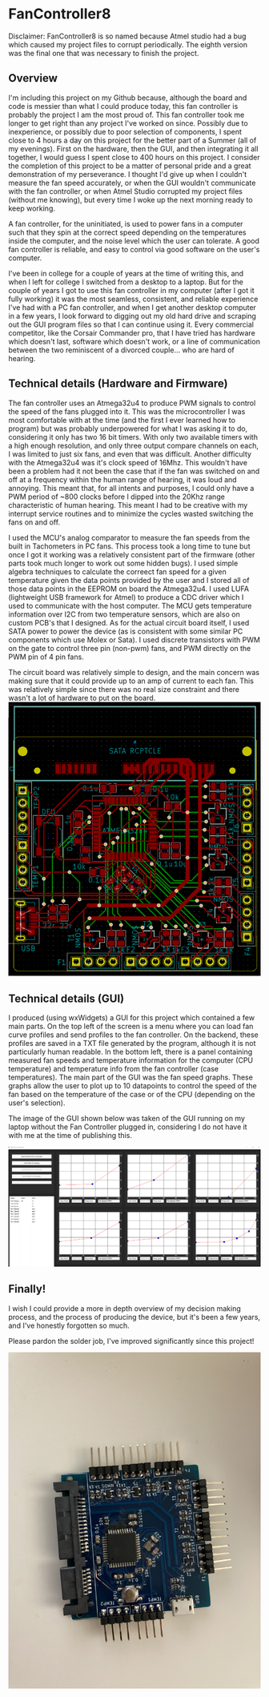 # FanController8
Disclaimer: FanController8 is so named because Atmel studio had a bug which caused my project files to corrupt periodically. The eighth version was the final one that was necessary to finish the project.

## Overview
I'm including this project on my Github because, although the board and code is messier than what I could produce today, this fan controller is probably the project I am the most proud of. This fan controller took me longer to get right than any project I've worked on since. Possibly due to inexperience, or possibly due to poor selection of components, I spent close to 4 hours a day on this project for the better part of a Summer (all of my evenings). First on the hardware, then the GUI, and then integrating it all together, I would guess I spent close to 400 hours on this project. I consider the completion of this project to be a matter of personal pride and a great demonstration of my perseverance. I thought I'd give up when I couldn't measure the fan speed accurately, or when the GUI wouldn't communicate with the fan controller, or when Atmel Studio corrupted my project files (without me knowing), but every time I woke up the next morning ready to keep working.

A fan controller, for the uninitiated, is used to power fans in a computer such that they spin at the correct speed depending on the temperatures inside the computer, and the noise level which the user can tolerate. A good fan controller is reliable, and easy to control via good software on the user's computer.

I've been in college for a couple of years at the time of writing this, and when I left for college I switched from a desktop to a laptop. But for the couple of years I got to use this fan controller in my computer (after I got it fully working) it was the most seamless, consistent, and reliable experience I've had with a PC fan controller, and when I get another desktop computer in a few years, I look forward to digging out my old hard drive and scraping out the GUI program files so that I can continue using it. Every commercial competitor, like the Corsair Commander pro, that I have tried has hardware which doesn't last, software which doesn't work, or a line of communication between the two reminiscent of a divorced couple... who are hard of hearing.

## Technical details (Hardware and Firmware)
The fan controller uses an Atmega32u4 to produce PWM signals to control the speed of the fans plugged into it. This was the microcontroller I was most comfortable with at the time (and the first I ever learned how to program) but was probably underpowered for what I was asking it to do, considering it only has two 16 bit timers. With only two available timers with a high enough resolution, and only three output compare channels on each, I was limited to just six fans, and even that was difficult. Another difficulty with the Atmega32u4 was it's clock speed of 16Mhz. This wouldn't have been a problem had it not been the case that if the fan was switched on and off at a frequency within the human range of hearing, it was loud and annoying. This meant that, for all intents and purposes, I could only have a PWM period of ~800 clocks before I dipped into the 20Khz range characteristic of human hearing. This meant I had to be creative with my interrupt service routines and to minimize the cycles wasted switching the fans on and off.

I used the MCU's analog comparator to measure the fan speeds from the built in Tachometers in PC fans. This process took a long time to tune but once I got it working was a relatively consistent part of the firmware (other parts took much longer to work out some hidden bugs).
I used simple algebra techniques to calculate the correect fan speed for a given temperature given the data points provided by the user and I stored all of those data points in the EEPROM on board the Atmega32u4.
I used LUFA (lightweight USB framework for Atmel) to produce a CDC driver which I used to communicate with the host computer.
The MCU gets temperature information over I2C from two temperature sensors, which are also on custom PCB's that I designed.
As for the actual circuit board itself, I used SATA power to power the device (as is consistent with some similar PC components which use Molex or Sata). I used discrete transistors with PWM on the gate to control three pin (non-pwm) fans, and PWM directly on the PWM pin of 4 pin fans.

The circuit board was relatively simple to design, and the main concern was making sure that it could provide up to an amp of current to each fan. This was relatively simple since there was no real size constraint and there wasn't a lot of hardware to put on the board.
![PCB Design](PCB.png)

## Technical details (GUI)

I produced (using wxWidgets) a GUI for this project which contained a few main parts. On the top left of the screen is a menu where you can load fan curve profiles and send profiles to the fan controller. On the backend, these profiles are saved in a TXT file generated by the program, although it is not particularly human readable. In the bottom left, there is a panel containing measured fan speeds and temperature information for the computer (CPU temperature) and temperature info from the fan controller (case temperatures). The main part of the GUI was the fan speed graphs. These graphs allow the user to plot up to 10 datapoints to control the speed of the fan based on the temperature of the case or of the CPU (depending on the user's selection).

The image of the GUI shown below was taken of the GUI running on my laptop without the Fan Controller plugged in, considering I do not have it with me at the time of publishing this.

![GUI Image](GUI.png)

## Finally!
I wish I could provide a more in depth overview of my decision making process, and the process of producing the device, but it's been a few years, and I've honestly forgotten so much.

Please pardon the solder job, I've improved significantly since this project!

![Fan Controller image](FanController.jpg)
